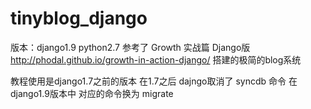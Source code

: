 # tinyblog_django
版本：django1.9 python2.7 
参考了 Growth 实战篇 Django版 http://phodal.github.io/growth-in-action-django/
搭建的极简的blog系统

教程使用是django1.7之前的版本 在1.7之后 dajngo取消了 syncdb 命令
在django1.9版本中 对应的命令换为 migrate
